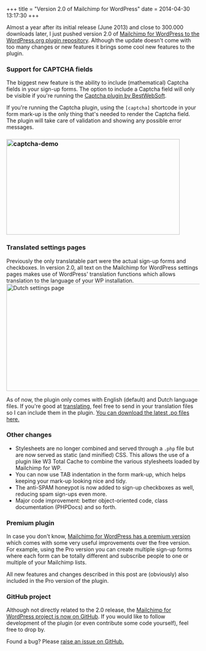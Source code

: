 +++
title = "Version 2.0 of Mailchimp for WordPress"
date = 2014-04-30 13:17:30
+++

Almost a year after its initial release (June 2013) and close to 300.000 downloads later, I just pushed version 2.0 of <a href="https://wordpress.org/plugins/Mailchimp-for-wp/">Mailchimp for WordPress to the WordPress.org plugin repository</a>. Although the update doesn't come with too many changes or new features it brings some cool new features to the plugin.
<h3>Support for CAPTCHA fields</h3>
The biggest new feature is the ability to include (mathematical) Captcha fields in your sign-up forms. The option to include a Captcha field will only be visible if you're running the <a href="https://wordpress.org/plugins/captcha/">Captcha plugin by BestWebSoft</a>.

If you're running the Captcha plugin, using the <code>[captcha]</code> shortcode in your form mark-up is the only thing that's needed to render the Captcha field. The plugin will take care of validation and showing any possible error messages.
<h3><img class="size-full wp-image-4075 aligncenter" src="https://res.cloudinary.com/dannyvankooten/image/upload/v1408704525/captcha-demo_dzr074.jpg" alt="captcha-demo" width="452" height="249" /></h3>
<h3></h3>
<h3>Translated settings pages</h3>
Previously the only translatable part were the actual sign-up forms and checkboxes. In version 2.0, all text on the Mailchimp for WordPress settings pages makes use of WordPress' translation functions which allows translation to the language of your WP installation.

<img class="aligncenter size-full wp-image-4076" src="https://res.cloudinary.com/dannyvankooten/image/upload/v1408704524/License-API-Settings-Mailchimp-for-WP-Pro-_-WP-Latest-_-WordPress-2014-04-30-13-14-09-2014-04-30-13-14-57_gpuonn.jpg" alt="Dutch settings page" width="613" height="279" />

As of now, the plugin only comes with English (default) and Dutch language files. If you're good at <a href="https://codex.wordpress.org/Translating_WordPress">translating</a>, feel free to send in your translation files so I can include them in the plugin. <a href="https://plugins.svn.wordpress.org/Mailchimp-for-wp/trunk/languages/">You can download the latest .po files here.</a>
<h3>Other changes</h3>
<ul>
	<li>Stylesheets are no longer combined and served through a <code>.php</code> file but are now served as static (and minified) CSS. This allows the use of a plugin like W3 Total Cache to combine the various stylesheets loaded by Mailchimp for WP.</li>
	<li>You can now use TAB indentation in the form mark-up, which helps keeping your mark-up looking nice and tidy.</li>
	<li>The anti-SPAM honeypot is now added to sign-up checkboxes as well, reducing spam sign-ups even more.</li>
	<li>Major code improvement: better object-oriented code, class documentation (PHPDocs) and so forth.</li>
</ul>
<h3>Premium plugin</h3>
In case you don't know, <a href="https://www.mc4wp.com/">Mailchimp for WordPress has a premium version</a> which comes with some very useful improvements over the free version. For example, using the Pro version you can create multiple sign-up forms where each form can be totally different and subscribe people to one or multiple of your Mailchimp lists.

All new features and changes described in this post are (obviously) also included in the Pro version of the plugin.
<h3>GitHub project</h3>
Although not directly related to the 2.0 release, the <a href="https://github.com/dannyvankooten/Mailchimp-for-wordpress">Mailchimp for WordPress project is now on GitHub</a>. If you would like to follow development of the plugin (or even contribute some code yourself), feel free to drop by.

Found a bug? Please <a href="https://github.com/ibericode/mailchimp-for-wordpress/issues">raise an issue on GitHub.</a>